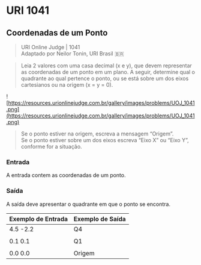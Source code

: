 # URI 1041

## Coordenadas de um Ponto

>URI Online Judge | 1041  
>Adaptado por Neilor Tonin, URI Brasil :brazil:  

>Leia 2 valores com uma casa decimal (x e y), que devem representar as coordenadas de um ponto em um plano. A seguir, determine qual o quadrante ao qual pertence o ponto, ou se está sobre um dos eixos cartesianos ou na origem (x = y = 0).  

![https://resources.urionlinejudge.com.br/gallery/images/problems/UOJ_1041.png](https://resources.urionlinejudge.com.br/gallery/images/problems/UOJ_1041.png)

> Se o ponto estiver na origem, escreva a mensagem “Origem”.  
>Se o ponto estiver sobre um dos eixos escreva “Eixo X” ou “Eixo Y”, conforme for a situação.

### Entrada

A entrada contem as coordenadas de um ponto.

### Saída

A saída deve apresentar o quadrante em que o ponto se encontra.

| Exemplo de Entrada | Exemplo de Saída |
| ------------------ | ---------------- |
| 4.5 -2.2           | Q4               |
|                    |                  |
| 0.1 0.1            | Q1               |
|                    |                  |
| 0.0 0.0            | Origem           |

